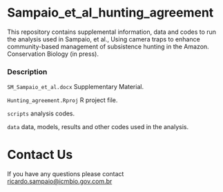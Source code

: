 # Sampaio_et_al_hunting_agreement

This repository contains supplemental information, data and codes to run the analysis used in Sampaio, et al., Using camera traps to enhance community-based management of subsistence hunting in the Amazon. Conservation Biology (in press).


### Description

```SM_Sampaio_et_al.docx``` Supplementary Material.

```Hunting_agreement.Rproj``` R project file.

```scripts``` analysis codes.

```data``` data, models, results and other codes used in the analysis. 

# Contact Us
If you have any questions please contact <ricardo.sampaio@icmbio.gov.com.br>
